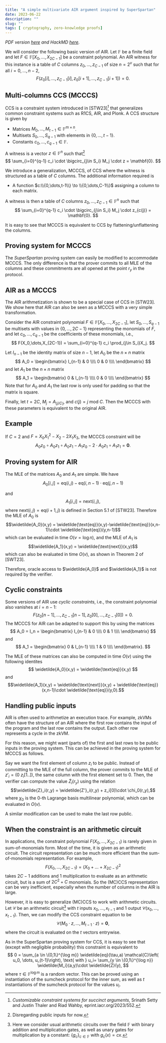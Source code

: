 ```yaml
---
title: "A simple multivariate AIR argument inspired by SuperSpartan"
date: 2023-06-22
description: ""
slug: ""
tags: [ cryptography, zero-knowledge proofs]
---
```


*PDF version [here](https://github.com/wborgeaud/superair-note/blob/main/SuperAIR.pdf) and HackMD [here](https://hackmd.io/@wborgeaud/HyQ-fUuPn).*

We will consider the following basic version of AIR. Let $\mathbb{F}$ be a finite field and let $F \in \mathbb{F}[X_0,\dots,X_{2C-1}]$ be a constraint polynomial. An AIR witness for this instance is a table of $C$ columns $z_0,\dots,z_{C-1}$ of size $n=2^v$ such that for all $i=0,\dots,n-2$,
$$
F(z_0[i],\dots,z_{C-1}[i],z_0[i+1],\dots,z_{C-1}[i+1])=0.
$$

## Multi-columns CCS (MCCCS)
CCS is a constraint system introduced in [STW23][^1] that generalizes common constraint systems such as R1CS, AIR, and Plonk. A CCS structure is given by 
- Matrices $M_0,\dots,M_{t-1}\in \mathbb{F}^{m\times n}$.
- Multisets $S_0,\dots,S_{q-1}$ with elements in $\{0,\dots,t-1\}$.
- Constants $c_0,\dots,c_{q-1}\in \mathbb{F}$.

A witness is a vector $z\in\mathbb{F}^n$ such that[^2]
$$
\sum_{i=0}^{q-1} c_i \cdot \bigcirc_{j\in S_i} M_j \cdot z = \mathbf{0}.
$$

We introduce a generalization, MCCCS, of CCS where the witness is structured as a table of $C$ columns. The additional information required is
- A function $c:\\{0,\dots,t-1\\} \to \\{0,\dots,C-1\\}$ assigning a column to each matrix.

A witness is then a table of $C$ columns $z_0,\dots,z_{C-1}\in \mathbb{F}^n$ such that 
$$
\sum_{i=0}^{q-1} c_i \cdot \bigcirc_{j\in S_i} M_j \cdot z_{c(j)} = \mathbf{0}.
$$

It is easy to see that MCCCS is equivalent to CCS by flattening/unflattening the columns. 

## Proving system for MCCCS

The *SuperSpartan* proving system can easily be modified to accommodate MCCCS. The only difference is that the prover commits to all MLE of the columns and these commitments are all opened at the point $r_y$ in the protocol. 

## AIR as a MCCCS
The AIR arithmetization is shown to be a special case of CCS in [STW23]. We show here that AIR can also be seen as a MCCCS with a very simple transformation.

Consider the AIR constraint polynomial $F \in \mathbb{F}[X_0,\dots,X_{2C-1}]$, let $S_0,\dots,S_{q-1}$ be multisets with values in $\{0,\dots,2C-1\}$ representing the monomials of $F$, and let $c_0,\dots,c_{q-1}$ be the coefficients of these monomials, i.e., 
$$
F(X_0,\dots,X_{2C-1}) = \sum_{i=0}^{q-1} c_i \prod_{j\in S_i}X_j.
$$

Let $I_{n-1}$ be the identity matrix of size $n-1$, let $A_0$ be the 
$n\times n$ matrix
$$ A_0 = 
\begin{bmatrix}
I_{n-1} & 0 \\\\
0 & 0      \\\\
\end{bmatrix}
$$
and let $A_1$ be the $n\times n$ matrix
$$
A_1 = 
\begin{bmatrix}
0 & I_{n-1} \\\\
0 & 0      \\\\
\end{bmatrix}
$$
Note that for $A_0$ and $A_1$ the last row is only used for padding so that the matrix is square. 

Finally, let $t=2C$, $M_j=A_{\lfloor j/C \rfloor}$, and $c(j)=j \text{ mod } C$. Then the MCCCS with these parameters is equivalent to the original AIR.

## Example 

If $C=2$ and $F = X_0 X_1^2 - X_2 - 2X_1X_3$, the MCCCS constraint will be 
$$
A_0 z_0 \circ A_0z_1 \circ A_0z_1 - A_1 z_0 -2\cdot A_0 z_1 \circ A_1z_1 = \mathbf{0}. 
$$

## Proving system for AIR

The MLE of the matrices $A_0$ and $A_1$ are simple. We have 
$$A_0[i,j] = \text{eq}(i,j)-\text{eq}(i,n-1)\cdot \text{eq}(j,n-1)$$

and 
$$A_1[i,j]=\text{next}(i,j),$$ where $\text{next}(i,j)=\text{eq}(i+1,j)$ is defined in Section 5.1 of [STW23]. Therefore the MLE of $A_0$ is 
$$\widetilde{A_0}(x,y) = \widetilde{\text{eq}}(x,y)-\widetilde{\text{eq}}(x,n-1)\cdot \widetilde{\text{eq}}(y,n-1)$$
which can be evaluated in time $O(v=\log n)$, and the MLE of $A_1$ is
$$\widetilde{A_1}(x,y) = \widetilde{\text{next}}(x,y)$$
which can also be evaluated in time $O(v)$, as shown in Theorem 2 of [SWT23].

Therefore, oracle access to $\widetilde{A_0}$ and $\widetilde{A_1}$ is not required by the verifier.

## Cyclic constraints

Some versions of AIR use *cyclic constraints*, i.e., the constraint polynomial also vanishes at $i=n-1$:
$$
F(z_0[n-1],\dots,z_{C-1}[n-1],z_0[0],\dots,z_{C-1}[0])=0.
$$
The MCCCS for AIR can be adapted to support this by using the matrices 
$$ A_0 = I_n =
\begin{bmatrix}
I_{n-1} & 0 \\\\
0 & 1      \\\\
\end{bmatrix}
$$
and
$$
A_1 = 
\begin{bmatrix}
0 & I_{n-1} \\\\
1 & 0      \\\\
\end{bmatrix}.
$$

The MLE of these matrices can also be computed in time $O(v)$ using the following identites
$$ \widetilde{A_0}(x,y) = \widetilde{\text{eq}}(x,y) $$
and
$$\widetilde{A_1}(x,y) = \widetilde{\text{next}}(x,y) + \widetilde{\text{eq}}(x,n-1)\cdot \widetilde{\text{eq}}(y,0).$$



## Handling public inputs

AIR is often used to arithmetize an execution trace. For example, zkVMs often have the structure of an AIR where the first row contains the input of the program and the last row contains the output. Each other row represents a cycle in the zkVM. 

For this reason, we might want (parts of) the first and last rows to be public inputs in the proving system. This can be achieved in the proving system for MCCCS as follows. 

Say we want the first element of column $z_i$ to be public. Instead of committing to the MLE of the full column, the prover commits to the MLE of $z'_i = (0 \ z_i[1..])$, the same column with the first element set to 0. Then, the verifier can compute the value $\widetilde{Z}_i(r_y)$ using the relation
$$\widetilde{Z}_i(r_y) = \widetilde{Z'}_i(r_y) + z_i[0]\cdot \chi_0(r_y),$$
where $\chi_0$ is the 0-th Lagrange basis multilinear polynomial, which can be evaluated in $O(v)$. 

A similar modification can be used to make the last row public.

## When the constraint is an arithmetic circuit

In applications, the constraint polynomial $F(X_0,\dots, X_{2C-1})$ is rarely given in sum-of-monomials form. Most of the time, it is given as an arithmetic circuit. The circuit representation can be much more efficient than the sum-of-monomials representation. For example, 
$$ F(X_0,\dots, X_{2C-1}) = (X_0 + \dots + X_{2C-1})^2$$
takes $2C-1$ additions and $1$ multiplication to evaluate as an arithmetic circuit, but is a sum of $2C^2+C$ monomials. So the (MC)CCS representation can be very inefficient, especially when the number of columns in the AIR is large.

However, it is easy to generalize (MC)CCS to work with arithmetic circuits. Let $\mathcal{C}$ be an arithmetic circuit[^3] with $t$ inputs $x_0,\dots,x_{t-1}$ and $1$ output $\mathcal{C}(x_0,\dots,x_{t-1})$. Then, we can modify the CCS constraint equation to be
$$
\mathcal{C}(M_0\cdot z, \dots, M_{t-1}\cdot z) = \mathbf{0},
$$
where the circuit is evaluated on the $t$ vectors entrywise.

As in the SuperSpartan proving system for CCS, it is easy to see that (except with negligible probability) this constraint is equivalent to 
$$
0 = \sum_{a \in \{0,1\}^{\log m}} \widetilde{eq}(\tau,a) \mathcal{C}\left( u_0, \dots, u_{t-1}\right), \text{ with } u_i= \sum_{y \in \{0,1\}^{\log n}} \widetilde{M_i}(a,y)\cdot \widetilde{Z}(y),
$$
where $\tau\in \mathbb{F}^{\log m}$ is a random vector. This can be proved using an instantiation of the sumcheck protocol for the inner sum, as well as $t$ instantiations of the sumcheck protocol for the values $u_i$. 

[^1]: *Customizable constraint systems for succinct arguments*, Srinath Setty and Justin Thaler and Riad Wahby, eprint.iacr.org/2023/552.
[^2]: Disregarding public inputs for now.
[^3]: Here we consider usual arithmetic circuits over the field $\mathbb{F}$ with binary addition and multiplication gates, as well as unary gates for multiplication by a constant: $\{g_c\}_{c\in \mathbb{F}}$ with $g_c(x) = cx$.

